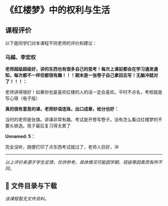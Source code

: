 # 《红楼梦》中的权利与生活

## 课程评价

以下是同学们对本课程不同老师的评价和建议：

### 马越、李宏权

**老师超级超级好，讲的东西也有很多自己的思考！每次上课前都会在学习通发通知，每次都不一样但都很有趣！！！期末是一张卷子自己拿回去写！无脑冲就对了！！！：**

老师讲得很好！如果你也是喜欢红楼的人的话一定会喜欢。平时不点名，考核就是写心得（电子版）

**真的很有意思的课，老师妙语连珠，出口成章，给分也好：**

当时的老师是张旗。讲课非常有趣。考试是开卷写卷子。没有怎么看过红楼梦的不要头铁选。孩子最后复习得太累了

**Unnamed: 5：**

完全没听，随便打印了点东西考试就过了，老师人巨好，冲

---

*以上评价来源于学生反馈，仅供参考。具体情况可能因学期、班级等因素而有所不同。*
## 📄 文件目录与下载

_该课程暂无文件资料。_
